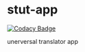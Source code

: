 # stut-app

[![Codacy Badge](https://api.codacy.com/project/badge/Grade/508ed4ccb51e459aa494494d1e8584a0)](https://app.codacy.com/gh/smartestmanuniverse/stut-app?utm_source=github.com&utm_medium=referral&utm_content=smartestmanuniverse/stut-app&utm_campaign=Badge_Grade)

unerversal translator app
